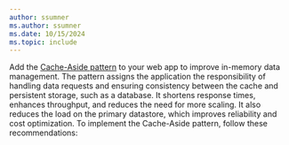 ```yaml
---
author: ssumner
ms.author: ssumner
ms.date: 10/15/2024
ms.topic: include
---
```

Add the [Cache-Aside pattern](/azure/architecture/patterns/cache-aside) to your web app to improve in-memory data management. The pattern assigns the application the responsibility of handling data requests and ensuring consistency between the cache and persistent storage, such as a database. It shortens response times, enhances throughput, and reduces the need for more scaling. It also reduces the load on the primary datastore, which improves reliability and cost optimization. To implement the Cache-Aside pattern, follow these recommendations: